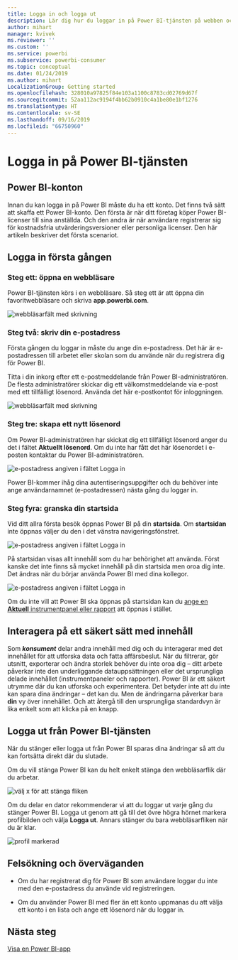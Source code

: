 ```yaml
---
title: Logga in och logga ut
description: Lär dig hur du loggar in på Power BI-tjänsten på webben och hur du logga ut.
author: mihart
manager: kvivek
ms.reviewer: ''
ms.custom: ''
ms.service: powerbi
ms.subservice: powerbi-consumer
ms.topic: conceptual
ms.date: 01/24/2019
ms.author: mihart
LocalizationGroup: Getting started
ms.openlocfilehash: 328010a97825f84e103a1100c8783cd02769d67f
ms.sourcegitcommit: 52aa112ac9194f4bb62b0910c4a1be80e1bf1276
ms.translationtype: HT
ms.contentlocale: sv-SE
ms.lasthandoff: 09/16/2019
ms.locfileid: "66750960"
---
```

# <a name="sign-in-to-power-bi-service"></a>Logga in på Power BI-tjänsten

## <a name="power-bi-accounts"></a>Power BI-konton
Innan du kan logga in på Power BI måste du ha ett konto. Det finns två sätt att skaffa ett Power BI-konto. Den första är när ditt företag köper Power BI-licenser till sina anställda. Och den andra är när användare registrerar sig för kostnadsfria utvärderingsversioner eller personliga licenser. Den här artikeln beskriver det första scenariot.

## <a name="sign-in-for-the-first-time"></a>Logga in första gången

### <a name="step-one-open-a-browser"></a>Steg ett: öppna en webbläsare
Power BI-tjänsten körs i en webbläsare.  Så steg ett är att öppna din favoritwebbläsare och skriva **app.powerbi.com**.

![webbläsarfält med skrivning](media/end-user-sign-in/power-bi-sign-in.png)

### <a name="step-two-type-your-email-address"></a>Steg två: skriv din e-postadress
Första gången du loggar in måste du ange din e-postadress.  Det här är e-postadressen till arbetet eller skolan som du använde när du registrera dig för Power BI.  

Titta i din inkorg efter ett e-postmeddelande från Power BI-administratören. De flesta administratörer skickar dig ett välkomstmeddelande via e-post med ett tillfälligt lösenord. Använda det här e-postkontot för inloggningen. 

![webbläsarfält med skrivning](media/end-user-sign-in/power-bi-email2.png)


 
### <a name="step-three-create-a-new-password"></a>Steg tre: skapa ett nytt lösenord
Om Power BI-administratören har skickat dig ett tillfälligt lösenord anger du det i fältet **Aktuellt lösenord**. Om du inte har fått det här lösenordet i e-posten kontaktar du Power BI-administratören.

![e-postadress angiven i fältet Logga in](media/end-user-sign-in/power-bi-login2.png)

Power BI-kommer ihåg dina autentiseringsuppgifter och du behöver inte ange användarnamnet (e-postadressen) nästa gång du loggar in. 

### <a name="step-four-review-your-home-page"></a>Steg fyra: granska din startsida
Vid ditt allra första besök öppnas Power BI på din **startsida**. Om **startsidan** inte öppnas väljer du den i det vänstra navigeringsfönstret. 

![e-postadress angiven i fältet Logga in](media/end-user-sign-in/power-bi-home-select.png)

På startsidan visas allt innehåll som du har behörighet att använda. Först kanske det inte finns så mycket innehåll på din startsida men oroa dig inte. Det ändras när du börjar använda Power BI med dina kollegor. 

![e-postadress angiven i fältet Logga in](media/end-user-sign-in/power-bi-home2.png)

Om du inte vill att Power BI ska öppnas på startsidan kan du [ange en **Aktuell** instrumentpanel eller rapport](end-user-featured.md) att öppnas i stället. 

## <a name="safely-interact-with-content"></a>Interagera på ett säkert sätt med innehåll
Som ***konsument*** delar andra innehåll med dig och du interagerar med det innehållet för att utforska data och fatta affärsbeslut.  När du filtrerar, gör utsnitt, exporterar och ändra storlek behöver du inte oroa dig – ditt arbete påverkar inte den underliggande datauppsättningen eller det ursprungliga delade innehållet (instrumentpaneler och rapporter). Power BI är ett säkert utrymme där du kan utforska och experimentera. Det betyder inte att du inte kan spara dina ändringar – det kan du. Men de ändringarna påverkar bara **din** vy över innehållet. Och att återgå till den ursprungliga standardvyn är lika enkelt som att klicka på en knapp.

## <a name="sign-out-of-power-bi-service"></a>Logga ut från Power BI-tjänsten
När du stänger eller logga ut från Power BI sparas dina ändringar så att du kan fortsätta direkt där du slutade.

Om du vill stänga Power BI kan du helt enkelt stänga den webbläsarflik där du arbetar. 

![välj x för att stänga fliken](media/end-user-sign-in/power-bi-close.png) 

Om du delar en dator rekommenderar vi att du loggar ut varje gång du stänger Power BI.  Logga ut genom att gå till det övre högra hörnet markera profilbilden och välja **Logga ut**. Annars stänger du bara webbläsarfliken när du är klar.

![profil markerad](media/end-user-sign-in/power-bi-sign-out.png) 

## <a name="troubleshooting-and-considerations"></a>Felsökning och överväganden
- Om du har registrerat dig för Power BI som användare loggar du inte med den e-postadress du använde vid registreringen.

- Om du använder Power BI med fler än ett konto uppmanas du att välja ett konto i en lista och ange ett lösenord när du loggar in. 

## <a name="next-steps"></a>Nästa steg
[Visa en Power BI-app](end-user-app-view.md)
